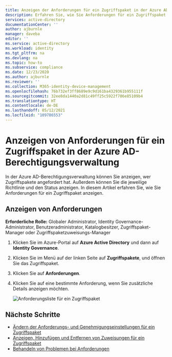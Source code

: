 ```yaml
---
title: Anzeigen der Anforderungen für ein Zugriffspaket in der Azure AD-Berechtigungsverwaltung – Azure Active Directory
description: Erfahren Sie, wie Sie Anforderungen für ein Zugriffspaket in der Azure Active Directory-Berechtigungsverwaltung anzeigen.
services: active-directory
documentationCenter: ''
author: ajburnle
manager: daveba
editor: ''
ms.service: active-directory
ms.workload: identity
ms.tgt_pltfrm: na
ms.devlang: na
ms.topic: how-to
ms.subservice: compliance
ms.date: 12/23/2020
ms.author: ajburnle
ms.reviewer: ''
ms.collection: M365-identity-device-management
ms.openlocfilehash: 76b732ef3ff8689e9c9d161ba4329361b955111f
ms.sourcegitcommit: 32ee8da1440a2d81c49ff25c5922f786e85109b4
ms.translationtype: HT
ms.contentlocale: de-DE
ms.lasthandoff: 05/12/2021
ms.locfileid: "109786553"
---
```

# <a name="view-requests-for-an-access-package-in-azure-ad-entitlement-management"></a>Anzeigen von Anforderungen für ein Zugriffspaket in der Azure AD-Berechtigungsverwaltung

In der Azure AD-Berechtigungsverwaltung können Sie anzeigen, wer Zugriffspakete angefordert hat. Außerdem können Sie die jeweilige Richtlinie und den Status anzeigen. In diesem Artikel erfahren Sie, wie Sie Anforderungen für ein Zugriffspaket anzeigen.

## <a name="view-requests"></a>Anzeigen von Anforderungen

**Erforderliche Rolle:** Globaler Administrator, Identity Governance-Administrator, Benutzeradministrator, Katalogbesitzer, Zugriffspaket-Manager oder Zugriffspaketzuweisungs-Manager

1. Klicken Sie im Azure-Portal auf **Azure Active Directory** und dann auf **Identity Governance**.

1. Klicken Sie im Menü auf der linken Seite auf **Zugriffspakete**, und öffnen Sie das Zugriffspaket.

1. Klicken Sie auf **Anforderungen**.

1. Klicken Sie auf eine bestimmte Anforderung, wenn Sie zusätzliche Details anzeigen möchten.

    ![Anforderungsliste für ein Zugriffspaket](./media/entitlement-management-access-package-requests/requests-list.png)

## <a name="next-steps"></a>Nächste Schritte

- [Ändern der Anforderungs- und Genehmigungseinstellungen für ein Zugriffspaket](entitlement-management-access-package-request-policy.md)
- [Anzeigen, Hinzufügen und Entfernen von Zuweisungen für ein Zugriffspaket](entitlement-management-access-package-assignments.md)
- [Behandeln von Problemen bei Anforderungen](entitlement-management-troubleshoot.md#requests)
